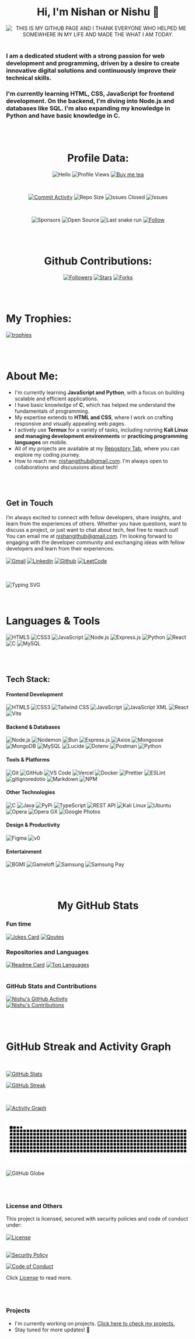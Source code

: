 # <h1 align="center">Hi, I'm Nishan or Nishu 👋</h1>

<div align="center"><img src="https://readme-typing-svg.demolab.com?font=Fira+Code&size=45&duration=3000&pause=2000&color=violet&center=false&vCenter=true&width=3000&lines=THIS+IS+MY+GITHUB+PAGE+AND+I+THANK+EVERYONE+WHO+HELPED+ME+SOMEWHERE+IN+MY+LIFE+AND+MADE+THE+WHAT+I+AM+TODAY." alt="THIS IS MY GITHUB PAGE AND I THANK EVERYONE WHO HELPED ME SOMEWHERE IN MY LIFE AND MADE THE WHAT I AM TODAY."></div>
<br>
 
<h3> I am a dedicated student with a strong passion for web development and programming, driven by a desire to create innovative digital solutions and continuously improve their technical skills.
</h3>

<h3>I'm currently learning HTML, CSS, JavaScript for frontend development. On the backend, I'm diving into Node.js and databases like SQL. I'm also expanding my knowledge in Python and have basic knowledge in C.</h3>

<br>
<br>


# <h1 align="center">Profile Data:</h1> 
<!-- First Row -->
<div align="center" >
 
  <!--![Education](https://img.shields.io/badge/EDUCATION-Bachelor's%20in%20Computer%20Science%20and%20Engineering-blueviolet)-->
  ![Hello](https://img.shields.io/badge/HELLO-CODERS-blueviolet?logoColor=black&style=flat&logo=github)
  ![Profile Views](https://komarev.com/ghpvc?username=nishuR31&color=blueviolet&logo=github)
 [![Buy me tea](https://img.shields.io/badge/Buy%20Me%20Tea-FFDD00?logo=coffeescript&logoColor=black&style=flat)](https://coff.ee/dreamgf6917)
 
<br>

  [![Commit Activity](https://img.shields.io/github/commit-activity/y/nishuR31/nishuR31?color=blueviolet&logo=github&logoColor=black)](https://github.com/user/nishuR31/graphs/commit-activity)
  ![Repo Size](https://img.shields.io/github/repo-size/nishuR31/nishuR31?color=blueviolet&label=Repo%20Size&style=flat&logo=github&logoColor=black)
  ![Issues Closed](https://img.shields.io/github/issues-pr-closed/nishuR31/nishuR31?color=blueviolet&label=Issues%20Closed&style=flat&logo=github&logoColor=black)
  ![Issues](https://img.shields.io/github/issues/nishuR31/nishuR31?color=blueviolet&label=Issues&style=flat&logo=github&logoColor=black)
  
<br>

  ![Sponsors](https://img.shields.io/badge/GitHub-Sponsors-blueviolet?logo=githubsponsors&logoColor=black&style=flat)
![Open Source](https://img.shields.io/badge/Open%20Source-Initiative-blueviolet?style=flat&logo=opensourceinitiative&logoColor=black)
![Last snake run](https://github.com/nishuR31/nishuR31/actions/workflows/snake.yml/badge.svg?logo=github&logoColor=black)
  [![Follow](https://img.shields.io/badge/Follow-Me-blueviolet?logo=github&logoColor=black&style=flat)](https://github.com/nishuR31.com)
</div>

<br>
<br>

# <h1 align="center"> Github Contributions:</h1>
<div align="center">
 
  [![Followers](https://img.shields.io/github/followers/nishuR31?color=blueviolet&style=flat&logo=github&logoColor=black)](https://github.com/nishuR31?tab=followers)
  [![Stars](https://img.shields.io/github/stars/nishuR31?color=blueviolet&style=flat&logo=github&logoColor=black)](https://github.com/nishuR31/nishuR31)
  [![Forks](https://img.shields.io/github/forks/nishuR31/nishuR31?color=blueviolet&style=flat&logo=github&logoColor=black)](https://github.com/nishuR31/nishuR31)
  <!--[![Contributors](https://img.shields.io/github/contributors/nishuR31/nishuR31?color=blueviolet&style=flat&logo=github&logoColor=black)](https://github.com/nishuR31/nishuR31)
  [![Watchers](https://img.shields.io/github/watchers/nishuR31/nishuR31?color=blueviolet&style=flat&logo=github&logoColor=black)](https://github.com/nishuR31/nishuR31)
  [![Last Commit](https://img.shields.io/github/last-commit/nishuR31/nishuR31?color=blueviolet&style=flat&logo=github&logoColor=black)](https://github.com/nishuR31/nishuR31)-->
</div> 

<br>
<br>

### <h1>My Trophies:</h1>
  
  [![trophies](https://github-profile-trophy.vercel.app/?username=nishuR31&theme=algolia&no-bg=true&no-frame=true&column=-1)](https://github.com/nishuR31/nishuR31)

<br>
<br>

### <h1>About Me:</h1>
* I'm currently learning **JavaScript and Python**, with a focus on building scalable and efficient applications.
* I have basic knowledge of **C**, which has helped me understand the fundamentals of programming.
* My expertise extends to **HTML and CSS**, where I work on crafting responsive and visually appealing web pages.
* I actively use **Termux** for a variety of tasks, including running **Kali Linux and managing development environments** or **practicing programming languages** on mobile.
* All of my projects are available at my [Repository Tab](https://github.com/nishuR31?tab=repositories), where you can explore my coding journey.
* How to reach me: [nishangithub@gmail.com](mailto:nishangithub@gmail.com). I'm always open to collaborations and discussions about tech!

<br>
<br>

### <h2>Get in Touch</h2>
I’m always excited to connect with fellow developers, share insights, and learn from the experiences of others. Whether you have questions, want to discuss a project, or just want to chat about tech, feel free to reach out!
<br>
You can email me at [nishangithub@gmail.com](mailto:nishangithub@gmail.com).  I’m looking forward to engaging with the developer community and exchanging ideas with fellow developers and learn from their experiences.
<br>
<br>
  [![Gmail](https://img.shields.io/badge/EMAIL-EA4335?logo=gmail&logoColor=black)](mailto:nishangithub@gmail.com)
  [![Linkedin](https://img.shields.io/badge/LinkedIn-230077B5?logoColor=white&color=black)](https://linkedin.com/in/https://www.linkedin.com/in/nishan-r-96147027a/)
  [![Github](https://img.shields.io/badge/GITHUB-000000?logo=github)](https://github.com/nishuR31)
  [![LeetCode](https://img.shields.io/badge/LeetCode-FFA116?logo=leetcode&logoColor=black)]( https://leetcode.com/u/nishanr_19/)
 


<br>
<br>

<div align="left">
  <img src="https://readme-typing-svg.demolab.com?font=Fira+Code&size=50&duration=3000&pause=1000&color=blue&center=true&vCenter=true&width=1500&lines=I+am+continously+learning;And+tuning+my+skill+too." alt="Typing SVG">
</div>

<br>
<br>

### <h1>Languages & Tools </h1> 

![HTML5](https://img.shields.io/badge/-HTML5-E34F26?logo=html5&logoColor=black)
![CSS3](https://img.shields.io/badge/-CSS3-1572B6?logo=css3&logoColor=black)
![JavaScript](https://img.shields.io/badge/-JavaScript-F7DF1E?logo=javascript&logoColor=black)
![Node.js](https://img.shields.io/badge/-Node.js-339933?logo=node.js&logoColor=black)
![Express.js](https://img.shields.io/badge/-Express-000000?logo=express&logoColor=white)
![Python](https://img.shields.io/badge/-Python-3776AB?logo=python&logoColor=black)
![React](https://img.shields.io/badge/-React-61DAFB?logo=react&logoColor=black)
![C](https://img.shields.io/badge/-C-61DAFB?logo=c&logoColor=black)
![MySQL](https://img.shields.io/badge/-MySQL-4479A1?logo=mysql&logoColor=black)

<br>
<br>

### <h2> Tech Stack:</h2>
#### **Frontend Development**
![HTML5](https://img.shields.io/badge/HTML5-E34F26?logo=html5&logoColor=black)
![CSS3](https://img.shields.io/badge/CSS3-1572B6?logo=css3&logoColor=black)
![Tailwind CSS](https://img.shields.io/badge/Tailwind%20-38B2AC?logo=tailwind-css&logoColor=black)
![JavaScript](https://img.shields.io/badge/JavaScript-F7DF1E?logo=javascript&logoColor=black)
![JavaScript XML](https://img.shields.io/badge/JavaScript%20XML-61DAFB?logo=react&logoColor=black)
![React](https://img.shields.io/badge/React-61DAFB?logo=react&logoColor=black)
![Vite](https://img.shields.io/badge/Vite-646CFF?logo=vite&logoColor=black)

#### **Backend & Databases**
![Node.js](https://img.shields.io/badge/Node.js-339933?logo=node.js&logoColor=black)
![Nodemon](https://img.shields.io/badge/Nodemon-76D04B?logo=nodemon&logoColor=black)
![Bun](https://img.shields.io/badge/Bun-000000?logo=bun&logoColor=white)
![Express.js](https://img.shields.io/badge/Express-000000?logo=express&logoColor=white)
![Axios](https://img.shields.io/badge/Axios-5A29E4?logo=axios&logoColor=black)
![Mongoose](https://img.shields.io/badge/Mongoose-ff5000?logo=mongoose&logoColor=black)
![MongoDB](https://img.shields.io/badge/MongoDB-47A248?logo=mongodb&logoColor=black)
![MySQL](https://img.shields.io/badge/MySQL-4479A1?logo=mysql&logoColor=black)
![Lucide](https://img.shields.io/badge/Lucide-F56565?logo=lucide&logoColor=black)
![Dotenv](https://img.shields.io/badge/Dotenv-ECD53F?logo=dotenv&logoColor=000000)
![Postman](https://img.shields.io/badge/Postman-FF6C37?logo=postman&logoColor=black)
![Python](https://img.shields.io/badge/Python-3776AB?logo=python&logoColor=black)
<!--![Flask](https://img.shields.io/badge/-Flask-000000?logo=flask&logoColor=white)
![SQLite](https://img.shields.io/badge/-SQLite-003B57?logo=sqlite&logoColor=white)
![FastAPI](https://img.shields.io/badge/-FastAPI-009688?logo=fastapi&logoColor=white)
![PostgreSQL](https://img.shields.io/badge/-PostgreSQL-4169E1?logo=postgresql&logoColor=white)
![Redis](https://img.shields.io/badge/-Redis-DC382D?logo=redis&logoColor=white)-->

#### **Tools & Platforms**
![Git](https://img.shields.io/badge/Git-F05032?logo=git&logoColor=black)
![GitHub](https://img.shields.io/badge/GitHub-181717?logo=github&logoColor=black)
![VS Code](https://img.shields.io/badge/VS%20Code-007ACC?logo=visual-studio-code&logoColor=white)
![Vercel](https://img.shields.io/badge/Vercel-000000?logo=vercel&logoColor=white)
![Docker](https://img.shields.io/badge/Docker-2496ED?logo=docker&logoColor=black)
![Prettier](https://img.shields.io/badge/Prettier-F7B93E?logo=prettier&logoColor=black)
![ESLint](https://img.shields.io/badge/ESLint-4B32C3?logo=eslint&logoColor=black)
![gitignoredotio](https://img.shields.io/badge/gitignore-204ECF?logo=gitignoredotio&logoColor=black)
![Markdown](https://img.shields.io/badge/markdown-000000?logo=markdown&logoColor=white)
![NPM](https://img.shields.io/badge/NPM-CB3837?logo=npm&logoColor=black)

<!--![Yarn](https://img.shields.io/badge/-Yarn-2C8EBB?logo=yarn&logoColor=white)
![Jest](https://img.shields.io/badge/-Jest-C21325?logo=jest&logoColor=white)
![Webpack](https://img.shields.io/badge/-Webpack-8DD6F9?logo=webpack&logoColor=black)

#### **DevOps & Cloud**
![AWS](https://img.shields.io/badge/-AWS-232F3E?logo=amazon-aws&logoColor=white)
![Google Cloud](https://img.shields.io/badge/-GCP-4285F4?logo=google-cloud&logoColor=white)
![Firebase](https://img.shields.io/badge/-Firebase-FFCA28?logo=firebase&logoColor=black)
![Jenkins](https://img.shields.io/badge/-Jenkins-D24939?logo=jenkins&logoColor=white)
![Kubernetes](https://img.shields.io/badge/-Kubernetes-326CE5?logo=kubernetes&logoColor=white)-->

#### **Other Technologies**
![C](https://img.shields.io/badge/C-A8B9CC?logo=c&logoColor=black)
![Java](https://img.shields.io/badge/Java-007396?logo=java&logoColor=black)
![PyPi](https://img.shields.io/badge/PyPi-3775A9?logo=pypi&logoColor=black)
![TypeScript](https://img.shields.io/badge/TypeScript-3178C6?logo=typescript&logoColor=black)
![REST API](https://img.shields.io/badge/REST-FF665A?logo=rest&logoColor=black)
![Kali Linux](https://img.shields.io/badge/Kali%20Linux-557C94?logo=kalilinux&logoColor=black)
![Ubuntu](https://img.shields.io/badge/Ubuntu-E95420?logo=ubuntu&logoColor=black)
![Opera](https://img.shields.io/badge/Opera-FF1B2D?logo=opera&logoColor=black)
![Opera GX](https://img.shields.io/badge/Opera%20GX-EE2950?logo=operagx&logoColor=black)
![Google Photos](https://img.shields.io/badge/Google%20Photos-4285F4?logo=googlephotos&logoColor=black)
<!--![GraphQL](https://img.shields.io/badge/-GraphQL-E10098?logo=graphql&logoColor=white)
![C++](https://img.shields.io/badge/-C++-00599C?logo=c%2B%2B&logoColor=white)--->

#### **Design & Productivity**
![Figma](https://img.shields.io/badge/Figma-F24E1E?logo=figma&logoColor=black)
![v0](https://img.shields.io/badge/v0-000000?logo=v0&logoColor=white)
<!--![Adobe XD](https://img.shields.io/badge/-Adobe%20XD-FF61F6?logo=adobe-xd&logoColor=white)
![Canva](https://img.shields.io/badge/-Canva-00C4CC?logo=canva&logoColor=white)
![Notion](https://img.shields.io/badge/-Notion-000000?logo=notion&logoColor=white)
![Trello](https://img.shields.io/badge/-Trello-0052CC?logo=trello&logoColor=white)

#### **Testing & QA**
![JUnit](https://img.shields.io/badge/-JUnit-25A162?logo=junit5&logoColor=white)
![Pytest](https://img.shields.io/badge/-Pytest-0A9EDC?logo=pytest&logoColor=white)
![Cypress](https://img.shields.io/badge/-Cypress-17202C?logo=cypress&logoColor=white)

#### **Mobile Development**
![React Native](https://img.shields.io/badge/-React%20Native-61DAFB?logo=react&logoColor=black)
![Expo](https://img.shields.io/badge/-Expo-000020?logo=expo&logoColor=white)-->

#### **Entertainment**
![BGMI](https://img.shields.io/badge/BGMI-F4B942?logo=pubg&logoColor=black)
![Gameloft](https://img.shields.io/badge/Gameloft-000000?logo=gameloft&logoColor=black)
![Samsung](https://img.shields.io/badge/Samsung-1428A0?logo=samsung&logoColor=black)
![Samsung Pay](https://img.shields.io/badge/Samsung%20Pay-1428A0?logo=samsungpay&logoColor=black)


<br>
<br>

### <h1 align="center">My GitHub Stats </h1>
### Fun time
[![Jokes Card](https://readme-jokes.vercel.app/api?username=nishuR31&theme=algolia&hideBorder)](https://github.com/nishuR31)
[![Qoutes](https://quotes-github-readme.vercel.app/api?type=horizontal&theme=algolia)](https://github.com/nishuR31)
<br>

### Repositories and Languages
[![Readme Card](https://github-readme-stats.vercel.app/api/pin/?username=nishuR31&repo=nishuR31&show_owner=true&theme=midnight-purple&bg_color=00000000)](https://github.com/nishuR31)
[![Top Languages](https://github-readme-stats.vercel.app/api/top-langs/?username=nishuR31&theme=midnight-purple&layout=compact&hide_progress=true&bg_color=00000000)](https://github.com/nishuR31)
<br>
<br>

### GitHub Stats and  Contributions
[![Nishu's GitHub Activity](https://github-profile-summary-cards.vercel.app/api/cards/profile-details?username=nishuR31&theme=midnight_purple&show_icons=true&include_all_commits=true&bg_color=00000000)](https://github.com/nishuR31)
<br>
[![Nishu's Contributions](https://github-contributor-stats.vercel.app/api?username=nishuR31&theme=midnight-purple&bg_color=00000000&show_icons=true&repos_count=5&border_radius=12&include_orgs=true&disable_animations=false)](https://github.com/nishuR31)

<br>
<br>

## <h1>GitHub Streak and Activity Graph</h1>
<br>

[![GitHub Stats](https://github-readme-stats.vercel.app/api?username=nishuR31&show_icons=true&theme=midnight-purple&show=reviews,discussions_started,discussions_answered,prs_merged,prs_merged_percentage&bg_color=00000000&include_all_commits)](https://github.com/nishuR31)


[![GitHub Streak](https://streak-stats.demolab.com?user=nishuR31&theme=midnight-purple&hide_border=false&background=00000000)](https://git.io/streak-stats)

<br>


[![Activity Graph](https://github-readme-activity-graph.vercel.app/graph?username=nishuR31&theme=github-compact&bg=true&line=6e40c9&point=ff00ff&bg_color=00000000)](https://github.com/nishuR31)
<br>
<br>

![Dark Mode](https://raw.githubusercontent.com/nishuR31/nishuR31/output/github-contribution-grid-snake-dark.svg)
<br><br>
![GitHub Globe](https://github.com/janarosmonaliev/github-globe.git)


<br>
<br>

### License and Others

This project is licensed, secured with security policies and code of conduct under: <br><br>
[![License](https://img.shields.io/badge/License-Apache%202.0-D22128?style=flat&logo=apache&logoColor=white)](LICENSE) <br><br>

[![Security Policy](https://img.shields.io/badge/Security-Policy-blueviolet?style=flat&logo=github&logoColor=black)](./SECURITY.md)

[![Code of Conduct](https://img.shields.io/badge/Code%20of-Conduct-blueviolet?style=flat&logo=github&logoColor=black)](./CODE_OF_CONDUCT.md)


Click [License](http://www.apache.org/licenses/LICENSE-2.0) to read more.

<br>
<br>

### Projects

* I'm currently working on projects. [Click here to check my projects.](https://github.com/nishuR31?tab=projects)
* Stay tuned for more updates! 🚀

